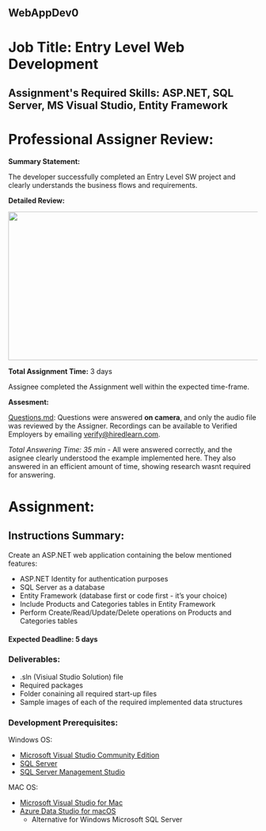 ## WebAppDev0

       
# Job Title: Entry Level Web Development
## Assignment's Required Skills: ASP.NET, SQL Server, MS Visual Studio, Entity Framework
           
# Professional Assigner Review: 

**Summary Statement:**  
  
The developer successfully completed an Entry Level SW project and clearly understands the business flows and requirements.

**Detailed Review:**  

<p align="center">
  <img width="600" height="300" src="https://github.com/hiredlearntest/WebAppDev0/blob/master/review.png">
</p>
  

**Total Assignment Time:** 3 days       

Assignee completed the Assignment well within the expected time-frame. 

**Assesment:**      
         
[Questions.md](https://github.com/hiredlearntest/WebAppDev0/blob/master/Questions.md): Questions were answered **on camera**, and only the audio file was reviewed by the Assigner. Recordings can be available to Verified Employers by emailing verify@hiredlearn.com.     
        
*Total Answering Time: 35 min* - All were answered correctly, and the asignee clearly understood the example implemented here. They also answered in an efficient amount of time, showing research wasnt required for answering.     
       
 

# Assignment:   

## Instructions Summary:   
Create an ASP.NET web application containing the below mentioned features:
- ASP.NET Identity for authentication purposes
- SQL Server as a database
- Entity Framework (database first or code first - it’s your choice)  
- Include Products and Categories tables in Entity Framework
- Perform Create/Read/Update/Delete operations on Products and Categories tables

#### Expected Deadline: 5 days  
### Deliverables:
- .sln (Visiual Studio Solution) file
- Required packages
- Folder conaining all required start-up files
- Sample images of each of the required implemented data structures

### Development Prerequisites:  

Windows OS:  
- [Microsoft Visual Studio Community Edition](https://visualstudio.microsoft.com/downloads/)  
- [SQL Server](https://www.microsoft.com/en-us/download/details.aspx?id=56128)  
- [SQL Server Management Studio](https://docs.microsoft.com/en-us/sql/ssms/download-sql-server-management-studio-ssms?view=sql-server-ver15)  
  
MAC OS:  
- [Microsoft Visual Studio for Mac](https://visualstudio.microsoft.com/vs/mac/)  
- [Azure Data Studio for macOS](https://docs.microsoft.com/en-us/sql/azure-data-studio/download-azure-data-studio?view=sql-server-ver15)
  - Alternative for Windows Microsoft SQL Server   

